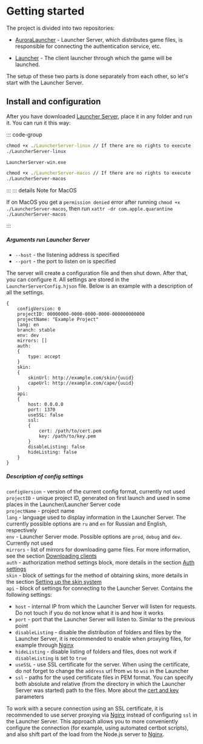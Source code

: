 # Getting started

The project is divided into two repositories:

- [AuroraLauncher](https://github.com/AuroraTeam/AuroraLauncher) - Launcher Server, which distributes game files, is responsible for connecting the authentication service, etc.

- [Launcher](https://github.com/AuroraTeam/Launcher) - The client launcher through which the game will be launched.

The setup of these two parts is done separately from each other, so let's start with the Launcher Server.

## Install and configuration

After you have downloaded [Launcher Server](https://github.com/AuroraTeam/AuroraLauncher/releases), place it in any folder and run it.
You can run it this way:

::: code-group

```cmd [Linux]
chmod +x ./LauncherServer-linux // If there are no rights to execute
./LauncherServer-linux
```

```cmd [Windows]
LauncherServer-win.exe
```

```cmd [MacOS]
chmod +x ./LauncherServer-macos // If there are no rights to execute
./LauncherServer-macos
```

:::
::: details Note for MacOS

If on MacOS you get a `permission denied` error after running `chmod +x ./LauncherServer-macos`, then run `xattr -dr com.apple.quarantine ./LauncherServer-macos`

:::


##### Arguments run Launcher Server

- `--host` - the listening address is specified
- `--port` - the port to listen on is specified

The server will create a configuration file and then shut down.
After that, you can configure it.
All settings are stored in the `LauncherServerConfig.hjson` file.
Below is an example with a description of all the settings.

```hjson
{
    configVersion: 0
    projectID: 00000000-0000-0000-0000-000000000000
    projectName: "Example Project"
    lang: en
    branch: stable
    env: dev
    mirrors: []
    auth:
    {
        type: accept
    }
    skin:
    {
        skinUrl: http://example.com/skin/{uuid}
        capeUrl: http://example.com/cape/{uuid}
    }
    api:
    {
        host: 0.0.0.0
        port: 1370
        useSSL: false
        ssl:
        {
            cert: /path/to/cert.pem
            key: /path/to/key.pem
        }
        disableListing: false
        hideListing: false
    }
}

```

##### Description of config settings

`configVersion` - version of the current config format, currently not used\
`projectID` - unique project ID, generated on first launch and used in some places in the Launcher/Launcher Server code\
`projectName` - project name\
`lang` - language used to display information in the Launcher Server. The currently possible options are `ru` and `en` for Russian and English, respectively\
`env` - Launcher Server mode. Possible options are `prod`, `debug` and `dev`. Currently not used\
`mirrors` - list of mirrors for downloading game files. For more information, see the section [Downloading clients](clients.md)\
`auth` - authorization method settings block, more details in the section [Auth settings](auth.md)\
`skin` - block of settings for the method of obtaining skins, more details in the section [Setting up the skin system](system-skin.md)\
`api` - block of settings for connecting to the Launcher Server. Contains the following settings:

- `host` - internal IP from which the Launcher Server will listen for requests. Do not touch if you do not know what it is and how it works
- `port` - port that the Launcher Server will listen to. Similar to the previous point
- `disableListing` - disable the distribution of folders and files by the Launcher Server, it is recommended to enable when proxying files, for example through [Nginx](nginx.md)
- `hideListing` - disable listing of folders and files, does not work if `disableListing` is set to `true`
- `useSSL` - use SSL certificate for the server. When using the certificate, do not forget to change the `address` url from `ws` to `wss` in the Launcher
- `ssl` - paths for the used certificate files in PEM format. You can specify both absolute and relative (from the directory in which the Launcher Server was started) path to the files. More about the [cert and key](https://nodejs.org/api/tls.html#tls_tls_createsecurecontext_options) parameters

To work with a secure connection using an SSL certificate, it is recommended to use server proxying via [Nginx](nginx.md) instead of configuring `ssl` in the Launcher Server. This approach allows you to more conveniently configure the connection (for example, using automated certbot scripts), and also shift part of the load from the Node.js server to [Nginx](nginx.md).

